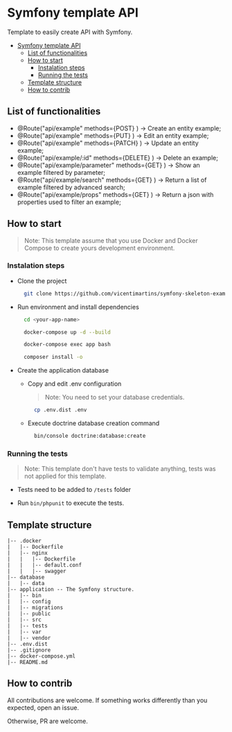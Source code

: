 # Symfony template API

Template to easily create API with Symfony.

- [Symfony template API](#symfony-template-api)
  - [List of functionalities](#list-of-functionalities)
  - [How to start](#how-to-start)
    - [Instalation steps](#instalation-steps)
    - [Running the tests](#running-the-tests)
  - [Template structure](#template-structure)
  - [How to contrib](#how-to-contrib)

## List of functionalities

- @Route("api/example" methods={POST} )           -> Create an entity example;
- @Route("api/example" methods={PUT} )            -> Edit an entity example;
- @Route("api/example" methods={PATCH} )          -> Update an entity example;
- @Route("api/example/:id" methods={DELETE} )     -> Delete an example;
- @Route("api/example/parameter" methods={GET} )  -> Show an example filtered by parameter;
- @Route("api/example/search" methods={GET} )     -> Return a list of example filtered by advanced search;
- @Route("api/example/props" methods={GET} )      -> Return a json with properties used to filter an example;

## How to start

> Note: This template assume that you use Docker and Docker Compose to create yours development environment.

### Instalation steps

- Clone the project

  ```bash
    git clone https://github.com/vicentimartins/symfony-skeleton-example.git <your-app-name>
  ```

- Run environment and install dependencies

  ```bash
    cd <your-app-name>

    docker-compose up -d --build

    docker-compose exec app bash

    composer install -o
  ```

- Create the application database

  - Copy and edit .env configuration

    > Note: You need to set your database credentials.

    ```bash
      cp .env.dist .env
    ```

  - Execute doctrine database creation command

    ```bash
      bin/console doctrine:database:create
    ```

### Running the tests

> Note: This template don't have tests to validate anything, tests was not applied for this template.

- Tests need to be added to `/tests` folder

- Run `bin/phpunit` to execute the tests.

## Template structure

```text
|-- .docker
|   |-- Dockerfile
|   |-- nginx
|   |   |-- Dockerfile
|   |   |-- default.conf
|   |   |-- swagger
|-- database
|   |-- data
|-- application -- The Symfony structure.
|   |-- bin
|   |-- config
|   |-- migrations
|   |-- public
|   |-- src
|   |-- tests
|   |-- var
|   |-- vendor
|-- .env.dist
|-- .gitignore
|-- docker-compose.yml
|-- README.md
```

## How to contrib

All contributions are welcome. If something works differently than you expected, open an issue.

Otherwise, PR are welcome.
